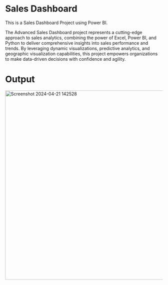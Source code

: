 # Sales Dashboard

This is a Sales Dashboard Project using Power BI.

The Advanced Sales Dashboard project represents a cutting-edge approach to sales analytics, combining the power of Excel, Power BI, and Python to deliver comprehensive insights into sales performance and trends. By leveraging dynamic visualizations, predictive analytics, and geographic visualization capabilities, this project empowers organizations to make data-driven decisions with confidence and agility.

# Output

<img width="603" alt="Screenshot 2024-04-21 142528" src="https://github.com/purnchand/Sales-Dashboard/assets/117894875/d1354ded-3594-4f5e-8e6b-3bcefb9516b4">
